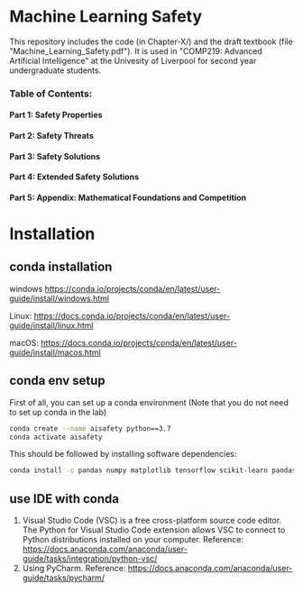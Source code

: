# Machine Learning Safety

This repository includes the code (in Chapter-X/) and the draft textbook (file "Machine_Learning_Safety.pdf"). 
It is used in "COMP219: Advanced Artificial Intelligence" at the Univesity of Liverpool for second year undergraduate students. 

### Table of Contents:  

#### Part 1: Safety Properties
#### Part 2: Safety Threats
#### Part 3: Safety Solutions
#### Part 4: Extended Safety Solutions
#### Part 5: Appendix: Mathematical Foundations and Competition


# Installation

## conda installation
windows https://conda.io/projects/conda/en/latest/user-guide/install/windows.html

Linux: https://docs.conda.io/projects/conda/en/latest/user-guide/install/linux.html

macOS: https://docs.conda.io/projects/conda/en/latest/user-guide/install/macos.html

## conda env setup
First of all, you can set up a conda environment (Note that you do not need to set up conda in the lab)

```sh
conda create --name aisafety python==3.7
conda activate aisafety
```
This should be followed by installing software dependencies:
```sh
conda install -c pandas numpy matplotlib tensorflow scikit-learn pandas pytorch torchvision
```

## use IDE with conda
1. Visual Studio Code (VSC) is a free cross-platform source code editor. The Python for Visual Studio Code extension allows VSC to connect to Python distributions installed on your computer. Reference: https://docs.anaconda.com/anaconda/user-guide/tasks/integration/python-vsc/
2. Using PyCharm. Reference: https://docs.anaconda.com/anaconda/user-guide/tasks/pycharm/
